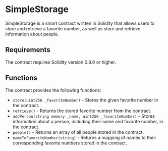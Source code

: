 
# SimpleStorage

SimpleStorage is a smart contract written in Solidity that allows users to store and retrieve a favorite number, as well as store and retrieve information about people. 

## Requirements 
The contract requires Solidity version 0.8.0 or higher. 

## Functions 
The contract provides the following functions: 
* `store(uint256 _favoriteNumber)` - Stores the given favorite number in the contract. 
* `retrieve()` - Returns the stored favorite number from the contract. 
* `addPerson(string memory _name, uint256 _favoriteNumber)` - Stores information about a person, including their name and favorite number, in the contract. 
* `people()` - Returns an array of all people stored in the contract. 
* `nameToFavoriteNumber(string)` - Returns a mapping of names to their corresponding favorite numbers stored in the contract.